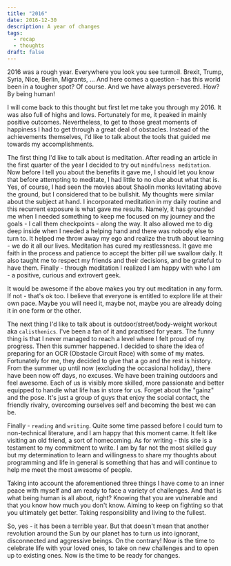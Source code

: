 ```yaml
---
title: "2016"
date: 2016-12-30
description: A year of changes
tags:
  - recap
  - thoughts
draft: false
---
```


2016 was a rough year. Everywhere you look you see turmoil. Brexit, Trump, Syria, Nice, Berlin, Migrants, ... And here comes a question - has this world been in a tougher spot? Of course. And we have always persevered. How? By being human!

I will come back to this thought but first let me take you through my 2016. It was also full of highs and lows. Fortunately for me, it peaked in mainly positive outcomes. Nevertheless, to get to those great moments of happiness I had to get through a great deal of obstacles. Instead of the achievements themselves, I'd like to talk about the tools that guided me towards my accomplishments.

The first thing I'd like to talk about is meditation. After reading an article in the first quarter of the year I decided to try out `mindfulness meditation`. Now before I tell you about the benefits it gave me, I should let you know that before attempting to meditate, I had little to no clue about what that is. Yes, of course, I had seen the movies about Shaolin monks levitating above the ground, but I considered that to be bullshit. My thoughts were similar about the subject at hand.
I incorporated meditation in my daily routine and this recurrent exposure is what gave me results. Namely, it has grounded me when I needed something to keep me focused on my journey and the goals - I call them checkpoints - along the way. It also allowed me to dig deep inside when I needed a helping hand and there was nobody else to turn to. It helped me throw away my ego and realize the truth about learning - we do it all our lives.
Meditation has cured my restlessness. It gave me faith in the process and patience to accept the bitter pill we swallow daily. It also taught me to respect my friends and their decisions, and be grateful to have them. Finally - through meditation I realized I am happy with who I am - a positive, curious and extrovert geek.

It would be awesome if the above makes you try out meditation in any form. If not - that's ok too. I believe that everyone is entitled to explore life at their own pace. Maybe you will need it, maybe not, maybe you are already doing it in one form or the other.

The next thing I'd like to talk about is outdoor/street/body-weight workout aka `calisthenics`. I've been a fan of it and practised for years. The funny thing is that I never managed to reach a level where I felt proud of my progress. Then this summer happened. I decided to share the idea of preparing for an OCR (Obstacle Circuit Race) with some of my mates. Fortunately for me, they decided to give that a go and the rest is history. From the summer up until now (excluding the occasional holiday), there have been now off days, no excuses. We have been training outdoors and feel awesome. Each of us is visibly more skilled, more passionate and better equipped to handle what life has in store for us. Forget about the "gainz" and the pose. It's just a group of guys that enjoy the social contact, the friendly rivalry, overcoming ourselves self and becoming the best we can be.

Finally - `reading` and `writing`. Quite some time passed before I could turn to non-technical literature, and I am happy that this moment came. It felt like visiting an old friend, a sort of homecoming. As for writing - this site is a testament to my commitment to write. I am by far not the most skilled guy but my determination to learn and willingness to share my thoughts about programming and life in general is something that has and will continue to help me meet the most awesome of people.

Taking into account the aforementioned three things I have come to an inner peace with myself and am ready to face a variety of challenges. And that is what being human is all about, right? Knowing that you are vulnerable and that you know how much you don't know. Aiming to keep on fighting so that you ultimately get better. Taking responsibility and living to the fullest.

So, yes - it has been a terrible year. But that doesn't mean that another revolution around the Sun by our planet has to turn us into ignorant, disconnected and aggressive beings. On the contrary! Now is the time to celebrate life with your loved ones, to take on new challenges and to open up to existing ones. Now is the time to be ready for changes.

